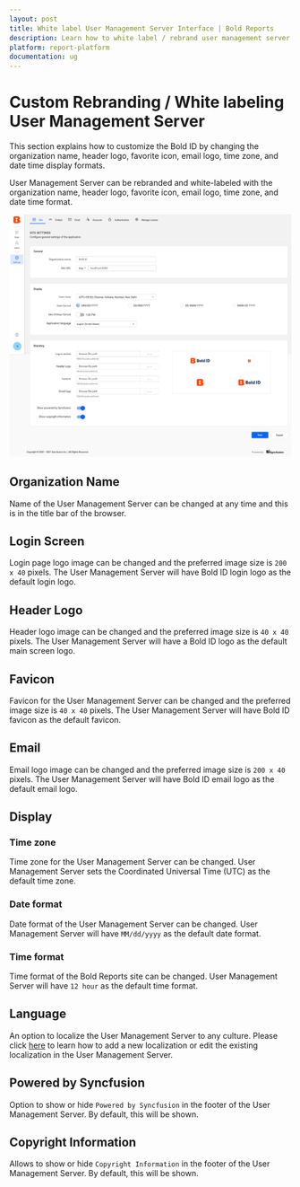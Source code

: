 ```yaml
---
layout: post
title: White label User Management Server Interface | Bold Reports
description: Learn how to white label / rebrand user management server interface by changing organization name, logo, fav icon, email logo, and date time display formats.
platform: report-platform
documentation: ug
---
```


# Custom Rebranding / White labeling User Management Server

This section explains how to customize the Bold ID by changing the organization name, header logo, favorite icon, email logo, time zone, and date time display formats.

User Management Server can be rebranded and white-labeled with the organization name, header logo, favorite icon, email logo, time zone, and date time format.

![Site Settings](/static/assets/on-premise/images/tenant-management/site-management/site-settings-page.png)

## Organization Name
Name of the User Management Server can be changed at any time and this is in the title bar of the browser.

## Login Screen
Login page logo image can be changed and the preferred image size is `200 x 40` pixels. The User Management Server will have Bold ID login logo as the default login logo.

## Header Logo
Header logo image can be changed and the preferred image size is `40 x 40` pixels. The User Management Server will have a Bold ID logo as the default main screen logo.
		
## Favicon
Favicon for the User Management Server can be changed and the preferred image size is `40 x 40` pixels. The User Management Server will have Bold ID favicon as the default favicon.

## Email
Email logo image can be changed and the preferred image size is `200 x 40` pixels. The User Management Server will have Bold ID email logo as the default email logo.
		
## Display

### Time zone
Time zone for the User Management Server can be changed. User Management Server sets the Coordinated Universal Time (UTC) as the default time zone.

### Date format
Date format of the User Management Server can be changed. User Management Server will have `MM/dd/yyyy` as the default date format.

### Time format
Time format of the Bold Reports site can be changed. User Management Server will have `12 hour` as the default time format.

## Language
An option to localize the User Management Server to any culture. Please click [here](./../../../localization/) to learn how to add a new localization or edit the existing localization in the User Management Server.

## Powered by Syncfusion
Option to show or hide `Powered by Syncfusion` in the footer of the User Management Server. By default, this will be shown.

## Copyright Information
Allows to show or hide `Copyright Information` in the footer of the User Management Server. By default, this will be shown.
